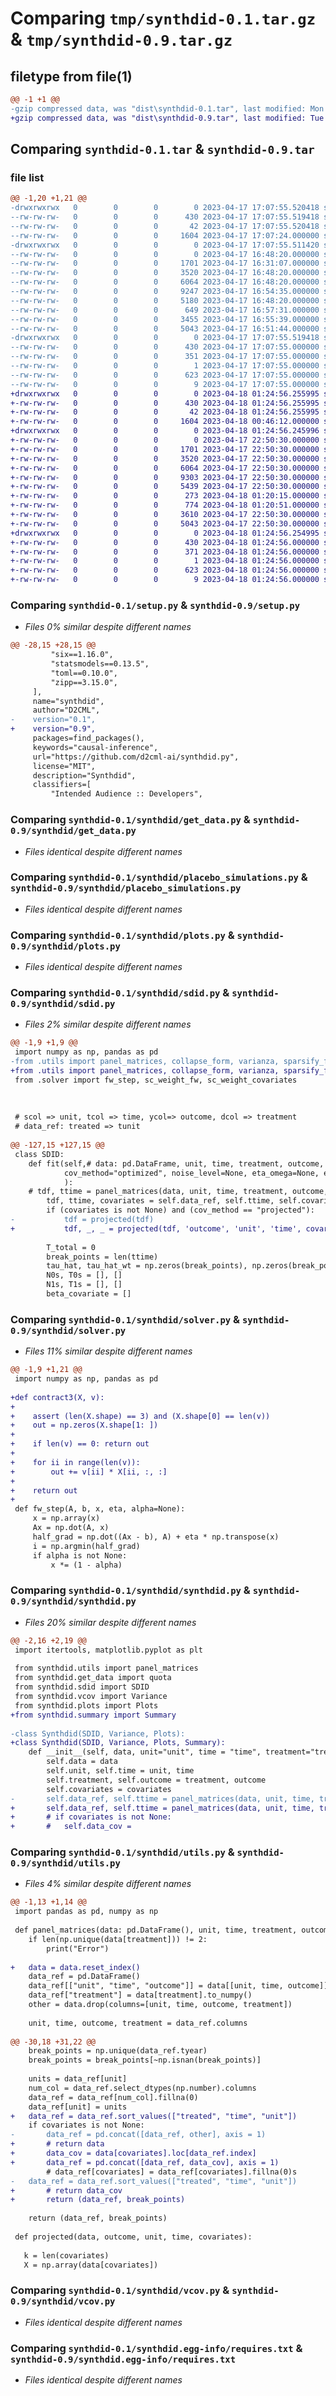 # Comparing `tmp/synthdid-0.1.tar.gz` & `tmp/synthdid-0.9.tar.gz`

## filetype from file(1)

```diff
@@ -1 +1 @@
-gzip compressed data, was "dist\synthdid-0.1.tar", last modified: Mon Apr 17 17:07:55 2023, max compression
+gzip compressed data, was "dist\synthdid-0.9.tar", last modified: Tue Apr 18 01:24:56 2023, max compression
```

## Comparing `synthdid-0.1.tar` & `synthdid-0.9.tar`

### file list

```diff
@@ -1,20 +1,21 @@
-drwxrwxrwx   0        0        0        0 2023-04-17 17:07:55.520418 synthdid-0.1/
--rw-rw-rw-   0        0        0      430 2023-04-17 17:07:55.519418 synthdid-0.1/PKG-INFO
--rw-rw-rw-   0        0        0       42 2023-04-17 17:07:55.520418 synthdid-0.1/setup.cfg
--rw-rw-rw-   0        0        0     1604 2023-04-17 17:07:24.000000 synthdid-0.1/setup.py
-drwxrwxrwx   0        0        0        0 2023-04-17 17:07:55.511420 synthdid-0.1/synthdid/
--rw-rw-rw-   0        0        0        0 2023-04-17 16:48:20.000000 synthdid-0.1/synthdid/__init__.py
--rw-rw-rw-   0        0        0     1701 2023-04-17 16:31:07.000000 synthdid-0.1/synthdid/get_data.py
--rw-rw-rw-   0        0        0     3520 2023-04-17 16:48:20.000000 synthdid-0.1/synthdid/placebo_simulations.py
--rw-rw-rw-   0        0        0     6064 2023-04-17 16:48:20.000000 synthdid-0.1/synthdid/plots.py
--rw-rw-rw-   0        0        0     9247 2023-04-17 16:54:35.000000 synthdid-0.1/synthdid/sdid.py
--rw-rw-rw-   0        0        0     5180 2023-04-17 16:48:20.000000 synthdid-0.1/synthdid/solver.py
--rw-rw-rw-   0        0        0      649 2023-04-17 16:57:31.000000 synthdid-0.1/synthdid/synthdid.py
--rw-rw-rw-   0        0        0     3455 2023-04-17 16:55:39.000000 synthdid-0.1/synthdid/utils.py
--rw-rw-rw-   0        0        0     5043 2023-04-17 16:51:44.000000 synthdid-0.1/synthdid/vcov.py
-drwxrwxrwx   0        0        0        0 2023-04-17 17:07:55.519418 synthdid-0.1/synthdid.egg-info/
--rw-rw-rw-   0        0        0      430 2023-04-17 17:07:55.000000 synthdid-0.1/synthdid.egg-info/PKG-INFO
--rw-rw-rw-   0        0        0      351 2023-04-17 17:07:55.000000 synthdid-0.1/synthdid.egg-info/SOURCES.txt
--rw-rw-rw-   0        0        0        1 2023-04-17 17:07:55.000000 synthdid-0.1/synthdid.egg-info/dependency_links.txt
--rw-rw-rw-   0        0        0      623 2023-04-17 17:07:55.000000 synthdid-0.1/synthdid.egg-info/requires.txt
--rw-rw-rw-   0        0        0        9 2023-04-17 17:07:55.000000 synthdid-0.1/synthdid.egg-info/top_level.txt
+drwxrwxrwx   0        0        0        0 2023-04-18 01:24:56.255995 synthdid-0.9/
+-rw-rw-rw-   0        0        0      430 2023-04-18 01:24:56.255995 synthdid-0.9/PKG-INFO
+-rw-rw-rw-   0        0        0       42 2023-04-18 01:24:56.255995 synthdid-0.9/setup.cfg
+-rw-rw-rw-   0        0        0     1604 2023-04-18 00:46:12.000000 synthdid-0.9/setup.py
+drwxrwxrwx   0        0        0        0 2023-04-18 01:24:56.245996 synthdid-0.9/synthdid/
+-rw-rw-rw-   0        0        0        0 2023-04-17 22:50:30.000000 synthdid-0.9/synthdid/__init__.py
+-rw-rw-rw-   0        0        0     1701 2023-04-17 22:50:30.000000 synthdid-0.9/synthdid/get_data.py
+-rw-rw-rw-   0        0        0     3520 2023-04-17 22:50:30.000000 synthdid-0.9/synthdid/placebo_simulations.py
+-rw-rw-rw-   0        0        0     6064 2023-04-17 22:50:30.000000 synthdid-0.9/synthdid/plots.py
+-rw-rw-rw-   0        0        0     9303 2023-04-17 22:50:30.000000 synthdid-0.9/synthdid/sdid.py
+-rw-rw-rw-   0        0        0     5439 2023-04-17 22:50:30.000000 synthdid-0.9/synthdid/solver.py
+-rw-rw-rw-   0        0        0      273 2023-04-18 01:20:15.000000 synthdid-0.9/synthdid/summary.py
+-rw-rw-rw-   0        0        0      774 2023-04-18 01:20:51.000000 synthdid-0.9/synthdid/synthdid.py
+-rw-rw-rw-   0        0        0     3610 2023-04-17 22:50:30.000000 synthdid-0.9/synthdid/utils.py
+-rw-rw-rw-   0        0        0     5043 2023-04-17 22:50:30.000000 synthdid-0.9/synthdid/vcov.py
+drwxrwxrwx   0        0        0        0 2023-04-18 01:24:56.254995 synthdid-0.9/synthdid.egg-info/
+-rw-rw-rw-   0        0        0      430 2023-04-18 01:24:56.000000 synthdid-0.9/synthdid.egg-info/PKG-INFO
+-rw-rw-rw-   0        0        0      371 2023-04-18 01:24:56.000000 synthdid-0.9/synthdid.egg-info/SOURCES.txt
+-rw-rw-rw-   0        0        0        1 2023-04-18 01:24:56.000000 synthdid-0.9/synthdid.egg-info/dependency_links.txt
+-rw-rw-rw-   0        0        0      623 2023-04-18 01:24:56.000000 synthdid-0.9/synthdid.egg-info/requires.txt
+-rw-rw-rw-   0        0        0        9 2023-04-18 01:24:56.000000 synthdid-0.9/synthdid.egg-info/top_level.txt
```

### Comparing `synthdid-0.1/setup.py` & `synthdid-0.9/setup.py`

 * *Files 0% similar despite different names*

```diff
@@ -28,15 +28,15 @@
         "six==1.16.0",
         "statsmodels==0.13.5",
         "toml==0.10.0",
         "zipp==3.15.0",
     ],
     name="synthdid",
     author="D2CML",
-    version="0.1",
+    version="0.9",
     packages=find_packages(),
     keywords="causal-inference",
     url="https://github.com/d2cml-ai/synthdid.py",
     license="MIT",
     description="Synthdid",
     classifiers=[
         "Intended Audience :: Developers",
```

### Comparing `synthdid-0.1/synthdid/get_data.py` & `synthdid-0.9/synthdid/get_data.py`

 * *Files identical despite different names*

### Comparing `synthdid-0.1/synthdid/placebo_simulations.py` & `synthdid-0.9/synthdid/placebo_simulations.py`

 * *Files identical despite different names*

### Comparing `synthdid-0.1/synthdid/plots.py` & `synthdid-0.9/synthdid/plots.py`

 * *Files identical despite different names*

### Comparing `synthdid-0.1/synthdid/sdid.py` & `synthdid-0.9/synthdid/sdid.py`

 * *Files 2% similar despite different names*

```diff
@@ -1,9 +1,9 @@
 import numpy as np, pandas as pd
-from .utils import panel_matrices, collapse_form, varianza, sparsify_function
+from .utils import panel_matrices, collapse_form, varianza, sparsify_function, projected
 from .solver import fw_step, sc_weight_fw, sc_weight_covariates
 
 
 
 # scol => unit, tcol => time, ycol=> outcome, dcol => treatment
 # data_ref: treated => tunit
 
@@ -127,15 +127,15 @@
 class SDID:
 	def fit(self,# data: pd.DataFrame, unit, time, treatment, outcome, covariates=None, 
 			cov_method="optimized", noise_level=None, eta_omega=None, eta_lambda=1e-6, zeta_omega=None, zeta_lambda=None, omega_intercept=True, lambda_intercept=True, min_decrease=None, max_iter=10000, sparsify=sparsify_function, max_iter_pre_sparsify=100, lambda_estimate=None, omega_estimate=None
 			):
 	# tdf, ttime = panel_matrices(data, unit, time, treatment, outcome, covariates)
 		tdf, ttime, covariates = self.data_ref, self.ttime, self.covariates
 		if (covariates is not None) and (cov_method == "projected"):
-			tdf = projected(tdf)
+			tdf, _, _ = projected(tdf, 'outcome', 'unit', 'time', covariates)
 		
 		T_total = 0
 		break_points = len(ttime)
 		tau_hat, tau_hat_wt = np.zeros(break_points), np.zeros(break_points)
 		N0s, T0s = [], []
 		N1s, T1s = [], []
 		beta_covariate = []
```

### Comparing `synthdid-0.1/synthdid/solver.py` & `synthdid-0.9/synthdid/solver.py`

 * *Files 11% similar despite different names*

```diff
@@ -1,9 +1,21 @@
 import numpy as np, pandas as pd
 
+def contract3(X, v):
+    
+    assert (len(X.shape) == 3) and (X.shape[0] == len(v))
+    out = np.zeros(X.shape[1: ])
+    
+    if len(v) == 0: return out
+    
+    for ii in range(len(v)):
+        out += v[ii] * X[ii, :, :]
+    
+    return out
+    
 def fw_step(A, b, x, eta, alpha=None):
     x = np.array(x)
     Ax = np.dot(A, x)
     half_grad = np.dot((Ax - b), A) + eta * np.transpose(x)
     i = np.argmin(half_grad)
     if alpha is not None:
         x *= (1 - alpha)
```

### Comparing `synthdid-0.1/synthdid/synthdid.py` & `synthdid-0.9/synthdid/synthdid.py`

 * *Files 20% similar despite different names*

```diff
@@ -2,16 +2,19 @@
 import itertools, matplotlib.pyplot as plt
 
 from synthdid.utils import panel_matrices
 from synthdid.get_data import quota
 from synthdid.sdid import SDID
 from synthdid.vcov import Variance
 from synthdid.plots import Plots
+from synthdid.summary import Summary
 
-class Synthdid(SDID, Variance, Plots):
+class Synthdid(SDID, Variance, Plots, Summary):
 	def __init__(self, data, unit="unit", time = "time", treatment="treatment", outcome="outcome", covariates = None):
 		self.data = data
 		self.unit, self.time = unit, time
 		self.treatment, self.outcome = treatment, outcome
 		self.covariates = covariates
-		self.data_ref, self.ttime = panel_matrices(data, unit, time, treatment, outcome)
+		self.data_ref, self.ttime = panel_matrices(data, unit, time, treatment, outcome, covariates=covariates)
+		# if covariates is not None:
+		# 	self.data_cov =
```

### Comparing `synthdid-0.1/synthdid/utils.py` & `synthdid-0.9/synthdid/utils.py`

 * *Files 4% similar despite different names*

```diff
@@ -1,13 +1,14 @@
 import pandas as pd, numpy as np
 
 def panel_matrices(data: pd.DataFrame(), unit, time, treatment, outcome, covariates = None): #-> data_prep
 	if len(np.unique(data[treatment])) != 2:
 		print("Error")
 
+	data = data.reset_index()
 	data_ref = pd.DataFrame()
 	data_ref[["unit", "time", "outcome"]] = data[[unit, time, outcome]]
 	data_ref["treatment"] = data[treatment].to_numpy()
 	other = data.drop(columns=[unit, time, outcome, treatment])
 
 	unit, time, outcome, treatment = data_ref.columns
 
@@ -30,18 +31,22 @@
 	break_points = np.unique(data_ref.tyear)
 	break_points = break_points[~np.isnan(break_points)]
 
 	units = data_ref[unit]
 	num_col = data_ref.select_dtypes(np.number).columns
 	data_ref = data_ref[num_col].fillna(0)
 	data_ref[unit] = units
+	data_ref = data_ref.sort_values(["treated", "time", "unit"])
 	if covariates is not None:
-		data_ref = pd.concat([data_ref, other], axis = 1)
+		# return data
+		data_cov = data[covariates].loc[data_ref.index]
+		data_ref = pd.concat([data_ref, data_cov], axis = 1)
 		# data_ref[covariates] = data_ref[covariates].fillna(0)s
-	data_ref = data_ref.sort_values(["treated", "time", "unit"])
+		# return data_cov
+		return (data_ref, break_points)
 
 	return (data_ref, break_points)
 
 def projected(data, outcome, unit, time, covariates):
 
   k = len(covariates)
   X = np.array(data[covariates])
```

### Comparing `synthdid-0.1/synthdid/vcov.py` & `synthdid-0.9/synthdid/vcov.py`

 * *Files identical despite different names*

### Comparing `synthdid-0.1/synthdid.egg-info/requires.txt` & `synthdid-0.9/synthdid.egg-info/requires.txt`

 * *Files identical despite different names*

